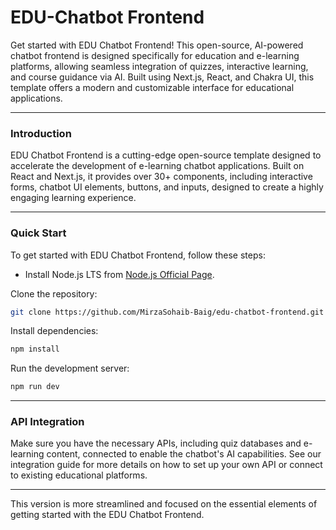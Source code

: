 # EDU-Chatbot Frontend

Get started with EDU Chatbot Frontend! This open-source, AI-powered chatbot frontend is designed specifically for education and e-learning platforms, allowing seamless integration of quizzes, interactive learning, and course guidance via AI. Built using Next.js, React, and Chakra UI, this template offers a modern and customizable interface for educational applications.

---

### Introduction

EDU Chatbot Frontend is a cutting-edge open-source template designed to accelerate the development of e-learning chatbot applications. Built on React and Next.js, it provides over 30+ components, including interactive forms, chatbot UI elements, buttons, and inputs, designed to create a highly engaging learning experience.

---

### Quick Start

To get started with EDU Chatbot Frontend, follow these steps:

- Install Node.js LTS from [Node.js Official Page](https://nodejs.org/en/?ref=edu-chatbot-docs).

Clone the repository:

```bash
git clone https://github.com/MirzaSohaib-Baig/edu-chatbot-frontend.git
```

Install dependencies:

```bash
npm install
```

Run the development server:

```bash
npm run dev
```

---

### API Integration

Make sure you have the necessary APIs, including quiz databases and e-learning content, connected to enable the chatbot's AI capabilities. See our integration guide for more details on how to set up your own API or connect to existing educational platforms.


---

This version is more streamlined and focused on the essential elements of getting started with the EDU Chatbot Frontend.

